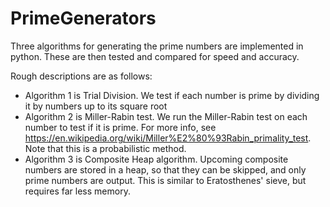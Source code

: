 # PrimeGenerators
Three algorithms for generating the prime numbers are implemented in python. These are then tested and compared for speed and accuracy.

Rough descriptions are as follows:
 - Algorithm 1 is Trial Division. We test if each number is prime by dividing it by numbers up to its square root
 - Algorithm 2 is Miller-Rabin test. We run the Miller-Rabin test on each number to test if it is prime. For more info, see https://en.wikipedia.org/wiki/Miller%E2%80%93Rabin_primality_test. Note that this is a probabilistic method.
 - Algorithm 3 is Composite Heap algorithm. Upcoming composite numbers are stored in a heap, so that they can be skipped, and only prime numbers are output. This is similar to Eratosthenes' sieve, but requires far less memory.
